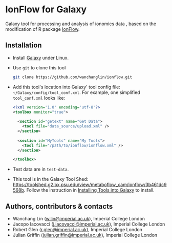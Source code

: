 # IonFlow for Galaxy #

Galaxy tool for processing and analysis of ionomics data , based on the
modification of R package [IonFlow](https://github.com/AlinaPeluso/MetaboFlow). 

## Installation ##

- Install [Galaxy](https://github.com/galaxyproject/galaxy) under Linux.

- Use `git` to clone this tool

  ```bash
  git clone https://github.com/wanchanglin/ionflow.git
  ```

- Add this tool's location into Galaxy' tool config file:
  `~/Galaxy/config/tool_conf.xml`. For example, one simplified
  `tool_conf.xml` looks like:

  ```xml
  <?xml version='1.0' encoding='utf-8'?>
  <toolbox monitor="true">
    
    <section id="getext" name="Get Data">
      <tool file="data_source/upload.xml" />
    </section>
    
    <section id="MyTools" name="My Tools">
      <tool file="/path/to/ionflow/ionflow.xml" />
    </section>

  </toolbox>
  ```

- Test data are in `test-data`.
- This tool is in the Galaxy Tool Shed:
  https://toolshed.g2.bx.psu.edu/view/metaboflow_cam/ionflow/3b461dc9568b.
  Follow the instruction in [Installing Tools into
  Galaxy](https://galaxyproject.org/admin/tools/add-tool-from-toolshed-tutorial/)
  to install. 

## Authors, contributors & contacts ##

- Wanchang Lin (w.lin@imperial.ac.uk), Imperial College London
- Jacopo Iacovacci (j.iacovacci@imperial.ac.uk), Imperial College London
- Robert Glen (r.glen@imperial.ac.uk), Imperial College London
- Julian Griffin (julian.griffin@imperial.ac.uk), Imperial College London
